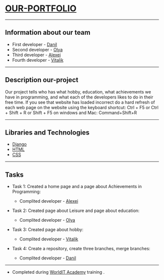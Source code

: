# [OUR-PORTFOLIO](https://github.com/danilgubarev/our-portfolio.git)
***

## Information about our team

* First developer - [Danil](https://github.com/danilgubarev)
* Second developer - [Olya](https://github.com/Olhabd)
* Third developer - [Alexei](https://github.com/AlexeyTarasov77)
* Fourth developer - [Vitalik](https://github.com/VitaliiFedenko)

***

## Description our-project

Our project tells who has what hobby, education, what achievements we have in programming, and what each of the developers likes to do in their free time.
If you see that website has loaded incorrect do a hard refresh of each web page on the website using the keyboard shortcut: Ctrl + F5 or Ctrl + Shift + R or Shift + F5 on windows and Mac: Command+Shift+R

***

## Libraries and Technologies

* [Django](https://www.djangoproject.com/)
* [HTML](https://uk.wikipedia.org/wiki/HTML)
* [CSS](https://uk.wikipedia.org/wiki/CSS)

***

## Tasks

* Task 1: Created a home page and a page about Achievements in Programming:
    * Complited developer - [Alexei](https://github.comAlexeyTarasov77)

* Task 2: Created page about Leisure and page about education:
    * Complited developer - [Olya](https://github.com/Olhabd)

* Task 3: Created page about hobby:
    * Complited developer - [Vitalik](https://github.com/VitaliiFedenko)

* Task 4: Create a repository, create three branches, merge branches:
    * Complited developer - [Danil](https://github.com/danilgubarev)

***

* Completed during [WorldIT Academy](https://www.worldit.academy/) training .
